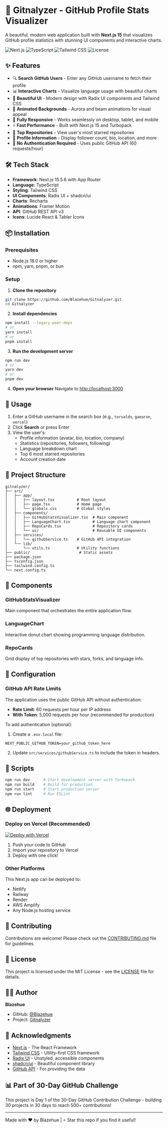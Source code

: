 # 🚀 Gitnalyzer - GitHub Profile Stats Visualizer

A beautiful, modern web application built with **Next.js 15** that visualizes GitHub profile statistics with stunning UI components and interactive charts.

![Next.js](https://img.shields.io/badge/Next.js-15.5.6-black?style=for-the-badge&logo=next.js)
![TypeScript](https://img.shields.io/badge/TypeScript-5.0-blue?style=for-the-badge&logo=typescript)
![Tailwind CSS](https://img.shields.io/badge/Tailwind-3.0-38B2AC?style=for-the-badge&logo=tailwind-css)
![License](https://img.shields.io/badge/License-MIT-green?style=for-the-badge)

## ✨ Features

- 🔍 **Search GitHub Users** - Enter any GitHub username to fetch their profile
- 📊 **Interactive Charts** - Visualize language usage with beautiful charts
- 🎨 **Beautiful UI** - Modern design with Radix UI components and Tailwind CSS
- 🌈 **Animated Backgrounds** - Aurora and beam animations for visual appeal
- 📱 **Fully Responsive** - Works seamlessly on desktop, tablet, and mobile
- ⚡ **Fast Performance** - Built with Next.js 15 and Turbopack
- 🎯 **Top Repositories** - View user's most starred repositories
- 👤 **Profile Information** - Display follower count, bio, location, and more
- 🚫 **No Authentication Required** - Uses public GitHub API (60 requests/hour)

## 🛠️ Tech Stack

- **Framework**: Next.js 15.5.6 with App Router
- **Language**: TypeScript
- **Styling**: Tailwind CSS
- **UI Components**: Radix UI + shadcn/ui
- **Charts**: Recharts
- **Animations**: Framer Motion
- **API**: GitHub REST API v3
- **Icons**: Lucide React & Tabler Icons

## 📦 Installation

### Prerequisites

- Node.js 18.0 or higher
- npm, yarn, pnpm, or bun

### Setup

1. **Clone the repository**
```bash
git clone https://github.com/Blazehue/Gitnalyzer.git
cd Gitnalyzer
```

2. **Install dependencies**
```bash
npm install --legacy-peer-deps
# or
yarn install
# or
pnpm install
```

3. **Run the development server**
```bash
npm run dev
# or
yarn dev
# or
pnpm dev
```

4. **Open your browser**
Navigate to [http://localhost:3000](http://localhost:3000)

## 🚀 Usage

1. Enter a GitHub username in the search box (e.g., `torvalds`, `gaearon`, `vercel`)
2. Click **Search** or press Enter
3. View the user's:
   - Profile information (avatar, bio, location, company)
   - Statistics (repositories, followers, following)
   - Language breakdown chart
   - Top 6 most starred repositories
   - Account creation date

## 📁 Project Structure

```
gitnalyzer/
├── src/
│   ├── app/
│   │   ├── layout.tsx          # Root layout
│   │   ├── page.tsx            # Home page
│   │   └── globals.css         # Global styles
│   ├── components/
│   │   ├── GitHubStatsVisualizer.tsx  # Main component
│   │   ├── LanguageChart.tsx          # Language chart component
│   │   ├── RepoCards.tsx              # Repository cards
│   │   └── ui/                        # Reusable UI components
│   ├── services/
│   │   └── githubService.ts    # GitHub API integration
│   └── lib/
│       └── utils.ts            # Utility functions
├── public/                      # Static assets
├── package.json
├── tsconfig.json
├── tailwind.config.ts
└── next.config.ts
```

## 🎨 Components

### GitHubStatsVisualizer
Main component that orchestrates the entire application flow.

### LanguageChart
Interactive donut chart showing programming language distribution.

### RepoCards
Grid display of top repositories with stars, forks, and language info.

## 🔧 Configuration

### GitHub API Rate Limits

The application uses the public GitHub API without authentication:
- **Rate Limit**: 60 requests per hour per IP address
- **With Token**: 5,000 requests per hour (recommended for production)

To add authentication (optional):

1. Create a `.env.local` file:
```env
NEXT_PUBLIC_GITHUB_TOKEN=your_github_token_here
```

2. Update `src/services/githubService.ts` to include the token in headers.

## 📝 Scripts

```bash
npm run dev      # Start development server with Turbopack
npm run build    # Build for production
npm run start    # Start production server
npm run lint     # Run ESLint
```

## 🌐 Deployment

### Deploy on Vercel (Recommended)

[![Deploy with Vercel](https://vercel.com/button)](https://vercel.com/new/clone?repository-url=https://github.com/Blazehue/Gitnalyzer)

1. Push your code to GitHub
2. Import your repository to Vercel
3. Deploy with one click!

### Other Platforms

This Next.js app can be deployed to:
- Netlify
- Railway
- Render
- AWS Amplify
- Any Node.js hosting service

## 🤝 Contributing

Contributions are welcome! Please check out the [CONTRIBUTING.md](CONTRIBUTING.md) file for guidelines.

## 📄 License

This project is licensed under the MIT License - see the [LICENSE](LICENSE) file for details.

## 👨‍💻 Author

**Blazehue**
- GitHub: [@Blazehue](https://github.com/Blazehue)
- Project: [Gitnalyzer](https://github.com/Blazehue/Gitnalyzer)

## 🙏 Acknowledgments

- [Next.js](https://nextjs.org/) - The React Framework
- [Tailwind CSS](https://tailwindcss.com/) - Utility-first CSS framework
- [Radix UI](https://www.radix-ui.com/) - Unstyled, accessible components
- [shadcn/ui](https://ui.shadcn.com/) - Beautiful component library
- [GitHub API](https://docs.github.com/en/rest) - For providing the data

## 📊 Part of 30-Day GitHub Challenge

This project is Day 1 of the 30-Day GitHub Contribution Challenge - building 30 projects in 30 days to reach 500+ contributions!

---

Made with ❤️ by Blazehue | ⭐ Star this repo if you find it useful!
